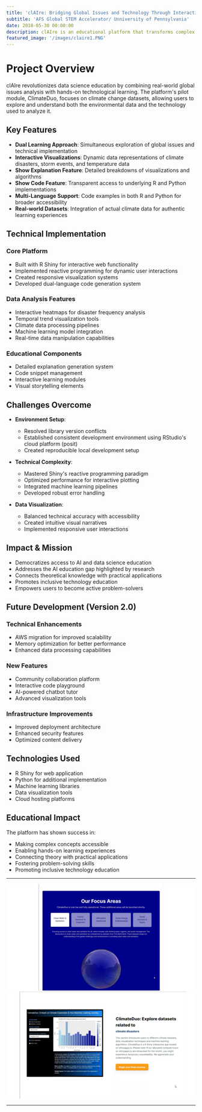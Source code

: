 ```yaml
---
title: 'clAIre: Bridging Global Issues and Technology Through Interactive Learning'
subtitle: 'AFS Global STEM Accelerator/ Unniversity of Pennsylvania'
date: 2018-05-30 00:00:00
description: clAIre is an educational platform that transforms complex data science and machine learning concepts into accessible, interactive learning experiences. Through its pilot module ClimateDuo, users explore climate change data while learning practical coding and analysis skills in R and Python.
featured_image: '/images/claire1.PNG'
---
```


# Project Overview
clAIre revolutionizes data science education by combining real-world global issues analysis with hands-on technological learning. The platform's pilot module, ClimateDuo, focuses on climate change datasets, allowing users to explore and understand both the environmental data and the technology used to analyze it.

## Key Features
- **Dual Learning Approach**: Simultaneous exploration of global issues and technical implementation
- **Interactive Visualizations**: Dynamic data representations of climate disasters, storm events, and temperature data
- **Show Explanation Feature**: Detailed breakdowns of visualizations and algorithms
- **Show Code Feature**: Transparent access to underlying R and Python implementations
- **Multi-Language Support**: Code examples in both R and Python for broader accessibility
- **Real-world Datasets**: Integration of actual climate data for authentic learning experiences

## Technical Implementation
### Core Platform
- Built with R Shiny for interactive web functionality
- Implemented reactive programming for dynamic user interactions
- Created responsive visualization systems
- Developed dual-language code generation system

### Data Analysis Features
- Interactive heatmaps for disaster frequency analysis
- Temporal trend visualization tools
- Climate data processing pipelines
- Machine learning model integration
- Real-time data manipulation capabilities

### Educational Components
- Detailed explanation generation system
- Code snippet management
- Interactive learning modules
- Visual storytelling elements

## Challenges Overcome
- **Environment Setup**: 
  - Resolved library version conflicts
  - Established consistent development environment using RStudio's cloud platform (posit)
  - Created reproducible local development setup

- **Technical Complexity**:
  - Mastered Shiny's reactive programming paradigm
  - Optimized performance for interactive plotting
  - Integrated machine learning pipelines
  - Developed robust error handling

- **Data Visualization**:
  - Balanced technical accuracy with accessibility
  - Created intuitive visual narratives
  - Implemented responsive user interactions

## Impact & Mission
- Democratizes access to AI and data science education
- Addresses the AI education gap highlighted by research
- Connects theoretical knowledge with practical applications
- Promotes inclusive technology education
- Empowers users to become active problem-solvers

## Future Development (Version 2.0)
### Technical Enhancements
- AWS migration for improved scalability
- Memory optimization for better performance
- Enhanced data processing capabilities

### New Features
- Community collaboration platform
- Interactive code playground
- AI-powered chatbot tutor
- Advanced visualization tools

### Infrastructure Improvements
- Improved deployment architecture
- Enhanced security features
- Optimized content delivery

## Technologies Used
- R Shiny for web application
- Python for additional implementation
- Machine learning libraries
- Data visualization tools
- Cloud hosting platforms

## Educational Impact
The platform has shown success in:
- Making complex concepts accessible
- Enabling hands-on learning experiences
- Connecting theory with practical applications
- Fostering problem-solving skills
- Promoting inclusive technology education


---


<div class="gallery" data-columns="1">
	<img src="/images/claire1.PNG">
	<img src="/images/claire2.PNG">
</div>


---



